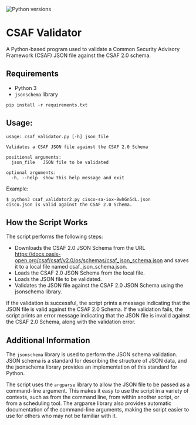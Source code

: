 ![Python versions](https://img.shields.io/pypi/pyversions/danger-python)

# CSAF Validator
A Python-based program used to validate a Common Security Advisory Framework (CSAF) JSON file against the CSAF 2.0 schema.

## Requirements
- Python 3
- `jsonschema` library

```
pip install -r requirements.txt
```

## Usage:

```
usage: csaf_validator.py [-h] json_file

Validates a CSAF JSON file against the CSAF 2.0 Schema

positional arguments:
  json_file   JSON file to be validated

optional arguments:
  -h, --help  show this help message and exit
  ```
  
 Example:
 
 ```
 $ python3 csaf_validator2.py cisco-sa-iox-8whGn5dL.json
 cisco.json is valid against the CSAF 2.0 Schema.
 ```

## How the Script Works
The script performs the following steps:

- Downloads the CSAF 2.0 JSON Schema from the URL https://docs.oasis-open.org/csaf/csaf/v2.0/os/schemas/csaf_json_schema.json and saves it to a local file named csaf_json_schema.json.
- Loads the CSAF 2.0 JSON Schema from the local file.
- Loads the JSON file to be validated.
- Validates the JSON file against the CSAF 2.0 JSON Schema using the jsonschema library.

If the validation is successful, the script prints a message indicating that the JSON file is valid against the CSAF 2.0 Schema. If the validation fails, the script prints an error message indicating that the JSON file is invalid against the CSAF 2.0 Schema, along with the validation error.

## Additional Information
The `jsonschema` library is used to perform the JSON schema validation. JSON schema is a standard for describing the structure of JSON data, and the jsonschema library provides an implementation of this standard for Python.

The script uses the `argparse` library to allow the JSON file to be passed as a command-line argument. This makes it easy to use the script in a variety of contexts, such as from the command line, from within another script, or from a scheduling tool. The argparse library also provides automatic documentation of the command-line arguments, making the script easier to use for others who may not be familiar with it.
